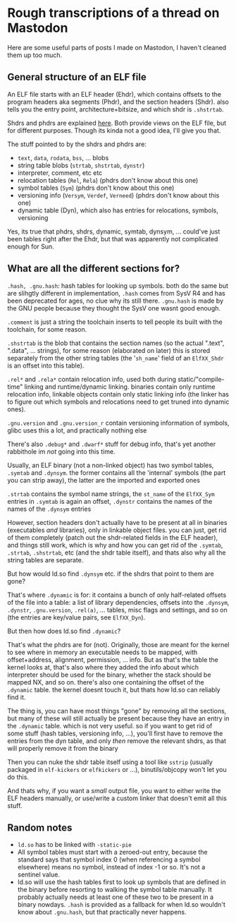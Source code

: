 # Rough transcriptions of a thread on Mastodon

Here are some useful parts of posts I made on Mastodon, I haven't cleaned
them up too much.

## General structure of an ELF file

An ELF file starts with an ELF header (Ehdr), which contains offsets to the
program headers aka segments (Phdr), and the section headers (Shdr). also tells
you the entry point, architecture+bitsize, and which shdr is `.shstrtab`.

Shdrs and phdrs are explained [here](linkers-8.md). Both provide views on the
ELF file, but for different purposes.  Though its kinda not a good idea, I'll
give you that.

The stuff pointed to by the shdrs and phdrs are:

* `text`, `data`, `rodata`, `bss`, ... blobs
* string table blobs (`strtab`, `shstrtab`, `dynstr`)
* interpreter, comment, etc etc
* relocation tables (`Rel`, `Rela`) (phdrs don't know about this one)
* symbol tables (`Sym`) (phdrs don't know about this one)
* versioning info (`Versym`, `Verdef`, `Verneed`) (phdrs don't know about this one)
* dynamic table (Dyn), which also has entries for relocations, symbols, versioning

Yes, its true that phdrs, shdrs, dynamic, symtab, dynsym, ... could've just been
tables right after the Ehdr, but that was apparently not complicated enough for
Sun.

## What are all the different sections for?

`.hash, .gnu.hash`: hash tables for looking up symbols. both do the same but
are slihgtly different in implementation, `.hash` comes from SysV R4 and has
been deprecated for ages, no clue why its still there. `.gnu.hash` is made by
the GNU people because they thought the SysV one wasnt good enough.

`.comment` is just a string the toolchain inserts to tell people its built with
the toolchain, for some reason.

`.shstrtab` is the blob that contains the section names (so the actual ".text",
".data", ... strings), for some reason (elaborated on later) this is stored
separately from the other string tables (the '`sh_name`' field of an
`ElfXX_Shdr` is an offset into this table).

`.rel*` and `.rela*` contain relocation info, used both during
static/"compile-time" linking and runtime/dynamic linking. binaries contain
only runtime relocation info, linkable objects contain only static linking info
(the linker has to figure out which symbols and relocations need to get truned
into dynamic ones).

`.gnu.version` and `.gnu.version_r` contain versioning information of symbols,
glibc uses this a lot, and practically nothing else

There's also `.debug*` and `.dwarf*` stuff for debug info, that's yet another
rabbithole im *not* going into this time.

Usually, an ELF binary (not a non-linked object) has two symbol tables,
`.symtab` and `.dynsym`. the former contains all the 'internal' symbols (the
part you can strip away), the latter are the imported and exported ones

`.strtab` contains the symbol name strings, the `st_name` of the `ElfXX_Sym`
entries in `.symtab` is again an offset, `.dynstr` contains the names of the
names of the `.dynsym` entries

However, section headers don't actually have to be present at all in binaries
(executables *and* libraries), only in linkable object files. you can just, get
rid of them completely (patch out the shdr-related fields in the ELF header),
and things still work, which is why and how you can get rid of the `.symtab`,
`.strtab`, `.shstrtab`, etc (and the shdr table itself), and thats also why all
the string tables are separate.

But how would ld.so find `.dynsym` etc. if the shdrs that point to them are
gone?

That's where `.dynamic` is for: it contains a bunch of only half-related
offsets of the file into a table: a list of library dependencies, offsets into
the `.dynsym`, `.dynstr`, `.gnu.version`, `.rel(a)`, ... tables, misc flags and
settings, and so on (the entries are key/value pairs, see `ElfXX_Dyn`).

But then how does ld.so find `.dynamic`?

That's what the phdrs are for (not). Originally, those are meant for the kernel
to see where in memory an executable needs to be mapped, with offset+address,
alignment, permission, ... info. But as that's the table the kernel looks at,
that's also where they added the info about which interpreter should be used for
the binary, whether the stack should be mapped NX, and so on. there's also one
containing the offset of the `.dynamic` table. the kernel doesnt touch it, but
thats how ld.so can reliably find it.

The thing is, you can have most things "gone" by removing all the sections, but
many of these will still actually be present because they have an entry in the
`.dynamic` table. which is not very useful. so if you want to get rid of some
stuff (hash tables, versioning info, ...), you'll first have to remove the
entries from the dyn table, and only *then* remove the relevant shdrs, as that
will properly remove it from the binary

Then you can nuke the shdr table itself using a tool like `sstrip` (usually
packaged in `elf-kickers` or `elfkickers` or ...), binutils/objcopy won't let
you do this.

And thats why, if you want a *small* output file, you want to either write the
ELF headers manually, or use/write a custom linker that doesn't emit all this
stuff.

## Random notes

* `ld.so` has to be linked with `-static-pie`
* All symbol tables must start with a zeroed-out entry, because the standard
  says that symbol index 0 (when referencing a symbol elsewhere) means no
  symbol, instead of index -1 or so. It's not a sentinel value.
* ld.so will use the hash tables first to look up symbols that are defined in
  the binary before resorting to walking the symbol table manually. It probably
  actually needs at least one of these two to be present in a binary nowdays.
  `.hash` is provided as a fallback for when ld.so wouldn't know about
  `.gnu.hash`, but that practically never happens.
